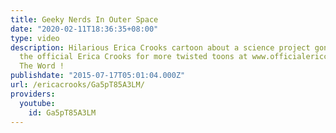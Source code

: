 ```yaml
---
title: Geeky Nerds In Outer Space
date: "2020-02-11T18:36:35+08:00"
type: video
description: Hilarious Erica Crooks cartoon about a science project gone wrong. Visit
  the official Erica Crooks for more twisted toons at www.officialericcrooks.com Spread
  The Word !
publishdate: "2015-07-17T05:01:04.000Z"
url: /ericacrooks/Ga5pT85A3LM/
providers:
  youtube:
    id: Ga5pT85A3LM
---
```

